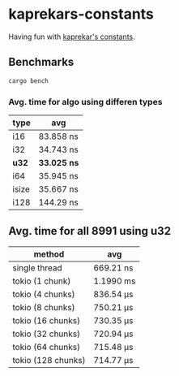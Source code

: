 # kaprekars-constants

Having fun with [kaprekar's constants](https://en.wikipedia.org/wiki/Kaprekar%27s_routine).

## Benchmarks

```bash
cargo bench
```

### Avg. time for algo using differen types

| type    | avg           |
| ------- | ------------- |
| i16     | 83.858 ns     |
| i32     | 34.743 ns     |
| **u32** | **33.025 ns** |
| i64     | 35.945 ns     |
| isize   | 35.667 ns     |
| i128    | 144.29 ns     |

## Avg. time for all 8991 using u32

| method              | avg       |
| ------------------- | --------- |
| single thread       | 669.21 ns |
| tokio (1 chunk)    | 1.1990 ms |
| tokio (4 chunks)   | 836.54 µs |
| tokio (8 chunks)   | 750.21 µs |
| tokio (16 chunks)  | 730.35 µs |
| tokio (32 chunks)  | 720.94 µs |
| tokio (64 chunks)  | 715.48 µs |
| tokio (128 chunks) | 714.77 µs |
